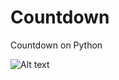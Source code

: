 # Countdown
Countdown on Python

![Alt text](https://pp.userapi.com/c857624/v857624969/108a4/J9l5uCr6g9o.jpg)
